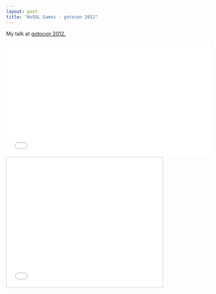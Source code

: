 ```yaml
---
layout: post
title: "NoSQL Games - gotocon 2012"
---
```


My talk at [gotocon 2012.](http://gotocon.com/aarhus-2012/presentation/NoSQL%20games)

<iframe width="560" height="315" src="//www.youtube.com/embed/15haMV4r0yQ" frameborder="0" allowfullscreen></iframe>

<iframe src="//www.slideshare.net/slideshow/embed_code/14658021?rel=0" width="427" height="356" frameborder="0" marginwidth="0" marginheight="0" scrolling="no" style="border:1px solid #CCC; border-width:1px; margin-bottom:5px; max-width: 100%;" allowfullscreen> </iframe>
